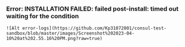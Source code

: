 ### Error: INSTALLATION FAILED: failed post-install: timed out waiting for the condition

    ![Alt error-logs](https://github.com/Kp31072001/consul-test-sandbox/blob/master/images/Screenshot%202023-04-10%20at%202.55.16%20PM.png?raw=true)

